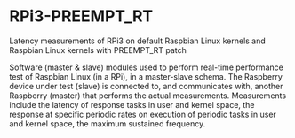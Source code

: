 # RPi3-PREEMPT_RT
Latency measurements of RPi3 on default Raspbian Linux kernels and Raspbian Linux kernels with PREEMPT_RT patch

Software (master & slave) modules used to perform real-time performance test of Raspbian Linux (in a RPi), 
in a master-slave schema. 
The Raspberry device under test (slave) is connected to, and communicates with, another Raspberry (master) 
that performs the actual measurements. Measurements include the latency of response tasks in user and kernel space, 
the response at specific periodic rates on execution of periodic tasks in user and kernel space, 
the maximum sustained frequency.
